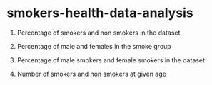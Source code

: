 # smokers-health-data-analysis

1) Percentage of smokers and non smokers in the dataset

2) Percentage of male and females in the smoke group

3) Percentage of male smokers and female smokers in the dataset

4) Number of smokers and non smokers at given age